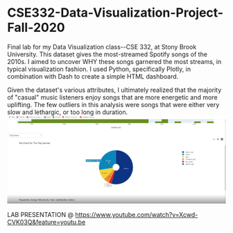 # CSE332-Data-Visualization-Project-Fall-2020
Final lab for my Data Visualization class--CSE 332, at Stony Brook University.
This dataset gives the most-streamed Spotify songs of the 2010s.
I aimed to uncover WHY these songs garnered the most streams, in typical visualization fashion.
I used Python, specifically Plotly, in combination with Dash to create a simple HTML dashboard.

Given the dataset's various attributes, I ultimately realized that the majority of "casual" music listeners enjoy songs that are more energetic and more uplifting. The few outliers in this analysis were songs that were either very slow and lethargic, or too long in duration.
![](screenshot.png)

LAB PRESENTATION @ https://www.youtube.com/watch?v=Xcwd-CVK03Q&feature=youtu.be
